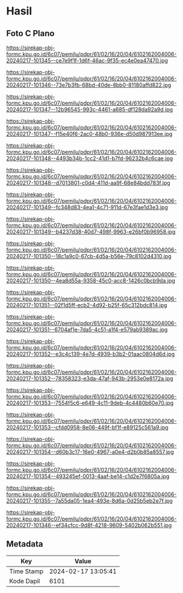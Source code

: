 # Hasil

## Foto C Plano

https://sirekap-obj-formc.kpu.go.id/6c07/pemilu/pdpr/61/02/16/20/04/6102162004006-20240217-101345--ce7e9f1f-1d6f-46ac-9f35-ec4e0ea47470.jpg

https://sirekap-obj-formc.kpu.go.id/6c07/pemilu/pdpr/61/02/16/20/04/6102162004006-20240217-101346--73e7b3fb-68bd-40de-8bb0-81180affd822.jpg

https://sirekap-obj-formc.kpu.go.id/6c07/pemilu/pdpr/61/02/16/20/04/6102162004006-20240217-101347--12b96545-993c-4461-a685-df128da92a9d.jpg

https://sirekap-obj-formc.kpu.go.id/6c07/pemilu/pdpr/61/02/16/20/04/6102162004006-20240217-101347--f15e40f6-2ac0-48b0-936e-d50d987913ee.jpg

https://sirekap-obj-formc.kpu.go.id/6c07/pemilu/pdpr/61/02/16/20/04/6102162004006-20240217-101348--4493b34b-1cc2-41d1-b7fd-96232b4c6cae.jpg

https://sirekap-obj-formc.kpu.go.id/6c07/pemilu/pdpr/61/02/16/20/04/6102162004006-20240217-101348--d7013801-c0d4-411d-aa9f-68e84bdd783f.jpg

https://sirekap-obj-formc.kpu.go.id/6c07/pemilu/pdpr/61/02/16/20/04/6102162004006-20240217-101349--fc348d83-4ea1-4c71-911d-67e3fae1d3e3.jpg

https://sirekap-obj-formc.kpu.go.id/6c07/pemilu/pdpr/61/02/16/20/04/6102162004006-20240217-101349--b4237d38-40d7-498f-9963-e26bf0b96958.jpg

https://sirekap-obj-formc.kpu.go.id/6c07/pemilu/pdpr/61/02/16/20/04/6102162004006-20240217-101350--18c1a9c0-67cb-4d5a-b56e-79c8102d4310.jpg

https://sirekap-obj-formc.kpu.go.id/6c07/pemilu/pdpr/61/02/16/20/04/6102162004006-20240217-101350--4ea8d55a-9358-45c0-acc8-1426c0bcb9da.jpg

https://sirekap-obj-formc.kpu.go.id/6c07/pemilu/pdpr/61/02/16/20/04/6102162004006-20240217-101351--02f1d5ff-ecb2-4d92-b25f-65c312bdc814.jpg

https://sirekap-obj-formc.kpu.go.id/6c07/pemilu/pdpr/61/02/16/20/04/6102162004006-20240217-101351--6704af1e-7da5-4c51-a1f4-e579ab9389ac.jpg

https://sirekap-obj-formc.kpu.go.id/6c07/pemilu/pdpr/61/02/16/20/04/6102162004006-20240217-101352--e3c4c139-4e7d-4939-b3b2-01aac0804d6d.jpg

https://sirekap-obj-formc.kpu.go.id/6c07/pemilu/pdpr/61/02/16/20/04/6102162004006-20240217-101352--78358323-e3da-47af-943b-2953e0e8172a.jpg

https://sirekap-obj-formc.kpu.go.id/6c07/pemilu/pdpr/61/02/16/20/04/6102162004006-20240217-101353--7554f5c6-e649-4c11-9deb-4c4480b60e70.jpg

https://sirekap-obj-formc.kpu.go.id/6c07/pemilu/pdpr/61/02/16/20/04/6102162004006-20240217-101353--cfdd0958-8e06-449f-bf1f-e89125c561a9.jpg

https://sirekap-obj-formc.kpu.go.id/6c07/pemilu/pdpr/61/02/16/20/04/6102162004006-20240217-101354--d60b3c17-16e0-4967-a0e4-d2b0b85a8557.jpg

https://sirekap-obj-formc.kpu.go.id/6c07/pemilu/pdpr/61/02/16/20/04/6102162004006-20240217-101354--493245ef-0013-4aaf-be14-c1d2e7f6805a.jpg

https://sirekap-obj-formc.kpu.go.id/6c07/pemilu/pdpr/61/02/16/20/04/6102162004006-20240217-101355--7a55da05-1ea4-493e-8d6a-0d25b5eb2e7f.jpg

https://sirekap-obj-formc.kpu.go.id/6c07/pemilu/pdpr/61/02/16/20/04/6102162004006-20240217-101346--ef34cfcc-9d8f-4218-9609-5402b062b551.jpg


## Metadata

| Key        | Value               |
| ---------- | ------------------- |
| Time Stamp | 2024-02-17 13:05:41 |
| Kode Dapil | 6101                |



